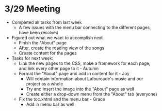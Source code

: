 # 3/29 Meeting

* Completed all tasks from last week
    * A few issues with the menu bar connecting to the different pages, have been resolved
* Figured out what we want to accomplish next
    * Finish the "About" page
    * After, create the reading view of the songs
    * Create content for the pages 
* Tasks for next week:
    * Link the new pages to the CSS, make a framework for each page, and link every other page to it - Autumn
    * Format the "About" page and add in content for it - Joy
        * Will contain information about Lafourcade's music and our project as a whole
        * Try and insert the image into the "About" page as well
        * Create either a drop-down menu from the "About" tab (everyone)
    * Fix the toc.xhtml and the menu bar - Grace
        * Add in menu bar as well
    
